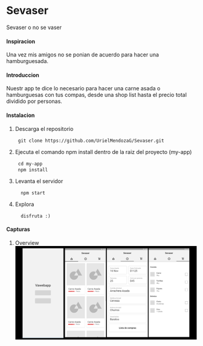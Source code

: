 # Sevaser

Sevaser o no se vaser

#### Inspiracion

Una vez mis amigos no se ponian de acuerdo para hacer una hamburguesada. 

#### Introduccion

Nuestr app te dice lo necesario para hacer una carne asada o hamburguesas con tus compas, desde una shop list hasta el precio total dividido por 
personas.

#### Instalacion

1. Descarga el repositorio

        git clone https://github.com/UrielMendozaG/Sevaser.git
        
2. Ejecuta el comando npm install dentro de la raiz del proyecto (my-app)

        cd my-app
        npm install
        
3. Levanta el servidor

         npm start
         
4. Explora 
         
         disfruta :)

#### Capturas

1. Overview ![](images/overview.jpg)
